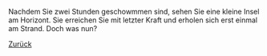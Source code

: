 Nachdem Sie zwei Stunden geschowmmen sind, sehen Sie eine kleine Insel am Horizont. 
Sie erreichen Sie mit letzter Kraft und erholen sich erst einmal am Strand. Doch was nun?

[Zurück](../ruderboot.md)
